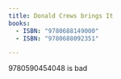 ```yaml
---
title: Donald Crews brings It
books:
  - ISBN: "9780688149000"
  - ISBN: "9780688092351"

---
```


9780590454048 is bad
